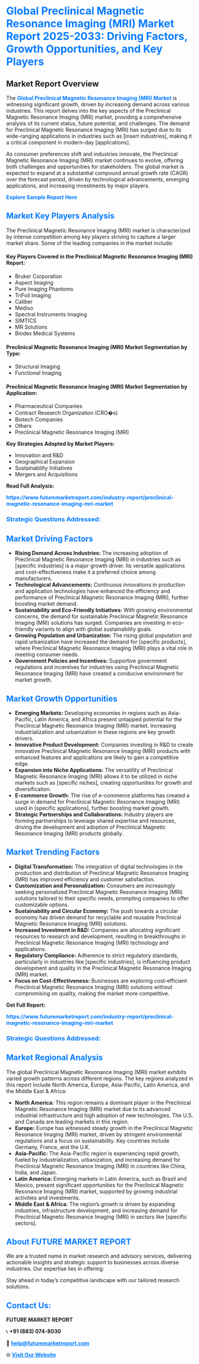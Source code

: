 <h1 style="color: #007BFF;">Global Preclinical Magnetic Resonance Imaging (MRI) Market Report 2025-2033: Driving Factors, Growth Opportunities, and Key Players</h1>

<section id="overview">
<h2>Market Report Overview</h2>
<p>The <a href="https://www.futuremarketreport.com/industry-report/preclinical-magnetic-resonance-imaging-mri-market" style="color: #007BFF; text-decoration: none;"><strong>Global Preclinical Magnetic Resonance Imaging (MRI) Market</strong></a> is witnessing significant growth, driven by increasing demand across various industries. This report delves into the key aspects of the Preclinical Magnetic Resonance Imaging (MRI) market, providing a comprehensive analysis of its current status, future potential, and challenges. The demand for Preclinical Magnetic Resonance Imaging (MRI) has surged due to its wide-ranging applications in industries such as [insert industries], making it a critical component in modern-day [applications].</p>
<p>As consumer preferences shift and industries innovate, the Preclinical Magnetic Resonance Imaging (MRI) market continues to evolve, offering both challenges and opportunities for stakeholders. The global market is expected to expand at a substantial compound annual growth rate (CAGR) over the forecast period, driven by technological advancements, emerging applications, and increasing investments by major players.</p>
</section>

<section id="overview">
<p><a href="https://www.futuremarketreport.com/request-sample/reportId=120343" style="color: #007BFF; text-decoration: none;"><strong>Explore Sample Report Here</strong></a></p>
</section>

<section id="key-players">
<h2 style="color: #007BFF;">Market Key Players Analysis</h2>
<p>The Preclinical Magnetic Resonance Imaging (MRI) market is characterized by intense competition among key players striving to capture a larger market share. Some of the leading companies in the market include:</p>
<h4>Key Players Covered in the Preclinical Magnetic Resonance Imaging (MRI) Report:</h4>
<ul><li>Bruker Corporation</li><li>Aspect Imaging</li><li>Pure Imaging Phantoms</li><li>TriFoil Imaging</li><li>Caliber</li><li>Mediso</li><li>Spectral Instruments Imaging</li><li>SIMTICS</li><li>MR Solutions</li><li>Biodex Medical Systems</li></ul>
<h4>Preclinical Magnetic Resonance Imaging (MRI) Market Segmentation by Type:</h4>
<ul><li>Structural Imaging</li><li>Functional Imaging</li></ul>

<h4>Preclinical Magnetic Resonance Imaging (MRI) Market Segmentation by Application:</h4>
<ul><li>Pharmaceutical Companies</li><li>Contract Research Organization (CRO�s)</li><li>Biotech Companies</li><li>Others</li><li>Preclinical Magnetic Resonance Imaging (MRI)</li></ul>
<p><strong>Key Strategies Adopted by Market Players:</strong></p>
<ul>
<li>Innovation and R&D</li>
<li>Geographical Expansion</li>
<li>Sustainability Initiatives</li>
<li>Mergers and Acquisitions</li>
</ul>
</section>

<section>
<p><strong>Read Full Analysis: </strong></p><a href="https://www.futuremarketreport.com/industry-report/preclinical-magnetic-resonance-imaging-mri-market" style="color: #007BFF; text-decoration: none;"><strong>https://www.futuremarketreport.com/industry-report/preclinical-magnetic-resonance-imaging-mri-market</strong></a>
<h3 style="color: #007BFF;">Strategic Questions Addressed:</h3>
</section>

<section id="driving-factors">
<h2 style="color: #007BFF;">Market Driving Factors</h2>
<ul>
<li><strong>Rising Demand Across Industries:</strong> The increasing adoption of Preclinical Magnetic Resonance Imaging (MRI) in industries such as [specific industries] is a major growth driver. Its versatile applications and cost-effectiveness make it a preferred choice among manufacturers.</li>
<li><strong>Technological Advancements:</strong> Continuous innovations in production and application technologies have enhanced the efficiency and performance of Preclinical Magnetic Resonance Imaging (MRI), further boosting market demand.</li>
<li><strong>Sustainability and Eco-Friendly Initiatives:</strong> With growing environmental concerns, the demand for sustainable Preclinical Magnetic Resonance Imaging (MRI) solutions has surged. Companies are investing in eco-friendly variants to align with global sustainability goals.</li>
<li><strong>Growing Population and Urbanization:</strong> The rising global population and rapid urbanization have increased the demand for [specific products], where Preclinical Magnetic Resonance Imaging (MRI) plays a vital role in meeting consumer needs.</li>
<li><strong>Government Policies and Incentives:</strong> Supportive government regulations and incentives for industries using Preclinical Magnetic Resonance Imaging (MRI) have created a conducive environment for market growth.</li>
</ul>
</section>

<section id="growth-opportunities">
<h2 style="color: #007BFF;">Market Growth Opportunities</h2>
<ul>
<li><strong>Emerging Markets:</strong> Developing economies in regions such as Asia-Pacific, Latin America, and Africa present untapped potential for the Preclinical Magnetic Resonance Imaging (MRI) market. Increasing industrialization and urbanization in these regions are key growth drivers.</li>
<li><strong>Innovative Product Development:</strong> Companies investing in R&D to create innovative Preclinical Magnetic Resonance Imaging (MRI) products with enhanced features and applications are likely to gain a competitive edge.</li>
<li><strong>Expansion into Niche Applications:</strong> The versatility of Preclinical Magnetic Resonance Imaging (MRI) allows it to be utilized in niche markets such as [specific niches], creating opportunities for growth and diversification.</li>
<li><strong>E-commerce Growth:</strong> The rise of e-commerce platforms has created a surge in demand for Preclinical Magnetic Resonance Imaging (MRI) used in [specific applications], further boosting market growth.</li>
<li><strong>Strategic Partnerships and Collaborations:</strong> Industry players are forming partnerships to leverage shared expertise and resources, driving the development and adoption of Preclinical Magnetic Resonance Imaging (MRI) products globally.</li>
</ul>
</section>

<section id="trending-factors">
<h2 style="color: #007BFF;">Market Trending Factors</h2>
<ul>
<li><strong>Digital Transformation:</strong> The integration of digital technologies in the production and distribution of Preclinical Magnetic Resonance Imaging (MRI) has improved efficiency and customer satisfaction.</li>
<li><strong>Customization and Personalization:</strong> Consumers are increasingly seeking personalized Preclinical Magnetic Resonance Imaging (MRI) solutions tailored to their specific needs, prompting companies to offer customizable options.</li>
<li><strong>Sustainability and Circular Economy:</strong> The push towards a circular economy has driven demand for recyclable and reusable Preclinical Magnetic Resonance Imaging (MRI) solutions.</li>
<li><strong>Increased Investment in R&D:</strong> Companies are allocating significant resources to research and development, resulting in breakthroughs in Preclinical Magnetic Resonance Imaging (MRI) technology and applications.</li>
<li><strong>Regulatory Compliance:</strong> Adherence to strict regulatory standards, particularly in industries like [specific industries], is influencing product development and quality in the Preclinical Magnetic Resonance Imaging (MRI) market.</li>
<li><strong>Focus on Cost-Effectiveness:</strong> Businesses are exploring cost-efficient Preclinical Magnetic Resonance Imaging (MRI) solutions without compromising on quality, making the market more competitive.</li>
</ul>
</section>

<section>
<p><strong>Get Full Report: </strong></p><a href="https://www.futuremarketreport.com/industry-report/preclinical-magnetic-resonance-imaging-mri-market" style="color: #007BFF; text-decoration: none;"><strong>https://www.futuremarketreport.com/industry-report/preclinical-magnetic-resonance-imaging-mri-market</strong></a>
<h3 style="color: #007BFF;">Strategic Questions Addressed:</h3>
</section>


<section id="regional-analysis">
<h2 style="color: #007BFF;">Market Regional Analysis</h2>
<p>The global Preclinical Magnetic Resonance Imaging (MRI) market exhibits varied growth patterns across different regions. The key regions analyzed in this report include North America, Europe, Asia-Pacific, Latin America, and the Middle East & Africa:</p>
<ul>
<li><strong>North America:</strong> This region remains a dominant player in the Preclinical Magnetic Resonance Imaging (MRI) market due to its advanced industrial infrastructure and high adoption of new technologies. The U.S. and Canada are leading markets in this region.</li>
<li><strong>Europe:</strong> Europe has witnessed steady growth in the Preclinical Magnetic Resonance Imaging (MRI) market, driven by stringent environmental regulations and a focus on sustainability. Key countries include Germany, France, and the U.K.</li>
<li><strong>Asia-Pacific:</strong> The Asia-Pacific region is experiencing rapid growth, fueled by industrialization, urbanization, and increasing demand for Preclinical Magnetic Resonance Imaging (MRI) in countries like China, India, and Japan.</li>
<li><strong>Latin America:</strong> Emerging markets in Latin America, such as Brazil and Mexico, present significant opportunities for the Preclinical Magnetic Resonance Imaging (MRI) market, supported by growing industrial activities and investments.</li>
<li><strong>Middle East & Africa:</strong> The region’s growth is driven by expanding industries, infrastructure development, and increasing demand for Preclinical Magnetic Resonance Imaging (MRI) in sectors like [specific sectors].</li>
</ul>
</section>

<footer>
<h2 style="color: #007BFF;">About FUTURE MARKET REPORT</h2>
<p>We are a trusted name in market research and advisory services, delivering actionable insights and strategic support to businesses across diverse industries. Our expertise lies in offering:</p>

<p>Stay ahead in today’s competitive landscape with our tailored research solutions.</p>

<h2 style="color: #007BFF;">Contact Us:</h2>
<p><strong>FUTURE MARKET REPORT</strong></p>
<p>📞 <strong>+91 (883) 074-8030</strong></p>
<p>📧 <strong><a href="mailto:help@futuremarketreport.com" style="color: #007BFF;">help@futuremarketreport.com</a></strong></p>
<p>🌐 <strong><a href="https://www.futuremarketreport.com/" style="color: #007BFF;">Visit Our Website</a></strong></p>
</footer>